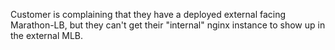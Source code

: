 Customer is complaining that they have a deployed external facing Marathon-LB, but they can't get their "internal" nginx instance to show up in the external MLB. 
